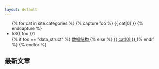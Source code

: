 ```yaml
---
layout: default
---
```


<body>
  <div class="index-wrapper">
    <div class="aside">
      <div class="info-card">
          <div align="left">
            <ul class="categories-list">
              {% for cat in site.categories %}
                  {% capture foo %} {{ cat[0] }}  {% endcapture %}
                  <li>53{{ foo }}1</li>
                  {% if foo == "data_struct" %}
                    <a href="数据结构" class="title"> 数据结构 </a>
                  {% else %}
                    <a href="{{ cat[0] }}" class="title"> {{ cat[0] }} </a>
                  {% endif %}
              {% endfor %}
            </ul>
          </div>
          <div>
          <h2>最新文章</h2>
          </div>
        </div>
      <div id="particles-js">
      </div>
    </div>
    <!-- 正文 -->
    <div>
    </div>
  </div>
</body>
